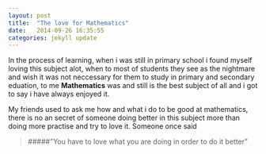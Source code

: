 ```yaml
---
layout: post
title:  "The love for Mathematics"
date:   2014-09-26 16:35:55
categories: jekyll update
---
```


In the process of learning, when i was still in primary school i found myself loving this subject alot, when to most of students they see as the nightmare and wish it was not neccessary for them to study in primary and secondary eduation, to me **Mathematics** was and still is the best subject of all and i got to say i have always enjoyed it.

My friends used to ask me how and what i do to be good at mathematics, there is no an secret of someone doing better in this subject more than doing more practise and try to love it. Someone once said 
>#####"You have to love what you are doing  in order to do it better"
